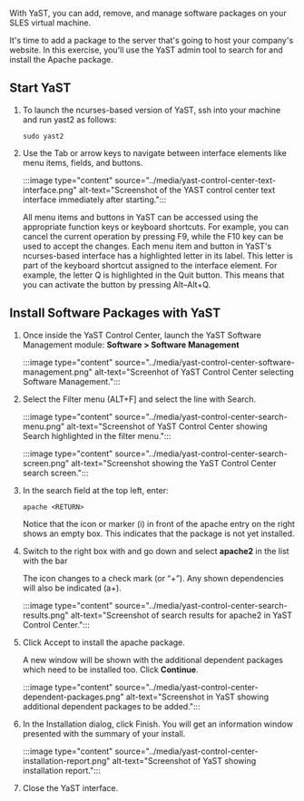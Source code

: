 With YaST, you can add, remove, and manage software packages on your SLES virtual machine.

It's time to add a package to the server that's going to host your company's website. In this exercise, you'll use the YaST admin tool to search for and install the Apache package.

## Start YaST 

1. To launch the ncurses-based version of YaST, ssh into your machine and run yast2 as follows: 

    ```console
    sudo yast2
    ```  

1. Use the Tab or arrow keys to navigate between interface elements like menu items, fields, and buttons.

    :::image type="content" source="../media/yast-control-center-text-interface.png" alt-text="Screenshot of the YAST control center text interface immediately after starting.":::

    All menu items and buttons in YaST can be accessed using the appropriate function keys or keyboard shortcuts. For example, you can cancel the current operation by pressing F9, while the F10 key can be used to accept the changes. Each menu item and button in YaST's ncurses-based interface has a highlighted letter in its label. This letter is part of the keyboard shortcut assigned to the interface element. For example, the letter Q is highlighted in the Quit button. This means that you can activate the button by pressing Alt–Alt+Q.

## Install Software Packages with YaST

1. Once inside the YaST Control Center, launch the YaST Software Management module: **Software > Software Management**

    :::image type="content" source="../media/yast-control-center-software-management.png" alt-text="Screenhot of YaST Control Center selecting Software Management.":::

1. Select the Filter menu (ALT+F] and select the line with Search.

    :::image type="content" source="../media/yast-control-center-search-menu.png" alt-text="Screenshot of YaST Control Center showing Search highlighted in the filter menu.":::

    :::image type="content" source="../media/yast-control-center-search-screen.png" alt-text="Screenshot showing the YaST Control Center search screen.":::

1. In the search field at the top left, enter:  

    ```console
    apache <RETURN> 
    ```

    Notice that the icon or marker (i) in front of the apache entry on the right shows an empty box. This indicates that the package is not yet installed. 

1. Switch to the right box with <TAB> and go down and select **apache2** in the list with the <SPACE> bar 

    The icon changes to a check mark (or “+”).  Any shown dependencies will also be indicated (a+).

    :::image type="content" source="../media/yast-control-center-search-results.png" alt-text="Screenshot of search results for apache2 in YaST Control Center.":::

1. Click Accept to install the apache package.

    A new window will be shown with the additional dependent packages which need to be installed too. Click **Continue**.

    :::image type="content" source="../media/yast-control-center-dependent-packages.png" alt-text="Screenshot in YaST showing additional dependent packages to be added.":::

1. In the Installation dialog, click Finish. You will get an information window presented with the summary of your install.

    :::image type="content" source="../media/yast-control-center-installation-report.png" alt-text="Screenshot of YaST showing installation report.":::

1. Close the YaST interface.
